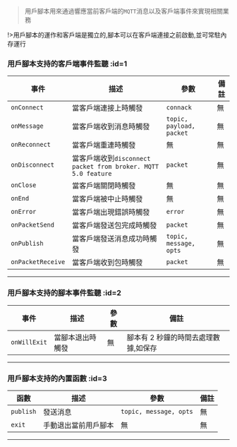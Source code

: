 > 用戶腳本用來通過響應當前客戶端的`MQTT`消息以及客戶端事件來實現相關業務

!>用戶腳本的運作和客戶端是獨立的,腳本可以在客戶端連接之前啟動,並可常駐內存運行

### 用戶腳本支持的客戶端事件監聽 :id=1

| 事件              | 描述                                                          | 參數                     | 備註 |
| ----------------- | ------------------------------------------------------------- | ------------------------ | ---- |
| `onConnect`       | 當客戶端連接上時觸發                                          | `connack`                | 無   |
| `onMessage`       | 當客戶端收到消息時觸發                                        | `topic, payload, packet` | 無   |
| `onReconnect`     | 當客戶端重連時觸發                                            | 無                       | 無   |
| `onDisconnect`    | 當客戶端收到`disconnect packet from broker. MQTT 5.0 feature` | `packet`                 | 無   |
| `onClose`         | 當客戶端關閉時觸發                                            | 無                       | 無   |
| `onEnd`           | 當客戶端被中止時觸發                                          | 無                       | 無   |
| `onError`         | 當客戶端出現錯誤時觸發                                        | `error`                  | 無   |
| `onPacketSend`    | 當客戶端發送包完成時觸發                                      | `packet`                 | 無   |
| `onPublish`       | 當客戶端發送消息成功時觸發                                    | `topic, message, opts`   | 無   |
| `onPacketReceive` | 當客戶端收到包時觸發                                          | `packet`                 | 無   |

---

### 用戶腳本支持的腳本事件監聽 :id=2

| 事件         | 描述             | 參數 | 備註                                 |
| ------------ | ---------------- | ---- | ------------------------------------ |
| `onWillExit` | 當腳本退出時觸發 | 無   | 腳本有 2 秒鐘的時間去處理數據,如保存 |

---

### 用戶腳本支持的內置函數 :id=3

| 函數      | 描述                 | 參數                   | 備註 |
| --------- | -------------------- | ---------------------- | ---- |
| `publish` | 發送消息             | `topic, message, opts` | 無   |
| `exit`    | 手動退出當前用戶腳本 | 無                     | 無   |

---
